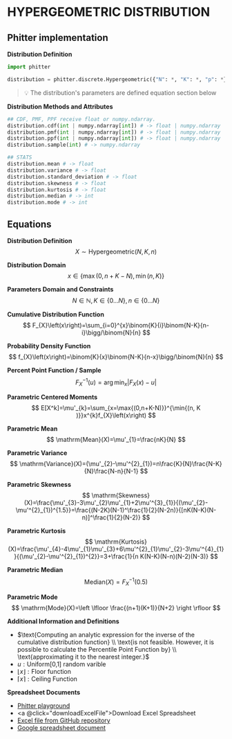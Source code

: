 # HYPERGEOMETRIC DISTRIBUTION

## Phitter implementation

**Distribution Definition**

```python
import phitter

distribution = phitter.discrete.Hypergeometric({"N": *, "K": *, "p": *})
```

> 💡 The distribution's parameters are defined equation section below

**Distribution Methods and Attributes**

```python
## CDF, PMF, PPF receive float or numpy.ndarray.
distribution.cdf(int | numpy.ndarray[int]) # -> float | numpy.ndarray
distribution.pmf(int | numpy.ndarray[int]) # -> float | numpy.ndarray
distribution.ppf(int | numpy.ndarray[int]) # -> float | numpy.ndarray
distribution.sample(int) # -> numpy.ndarray

## STATS
distribution.mean # -> float
distribution.variance # -> float
distribution.standard_deviation # -> float
distribution.skewness # -> float
distribution.kurtosis # -> float
distribution.median # -> int
distribution.mode # -> int
```

## Equations

**Distribution Definition**
$$ X\sim\mathrm{Hypergeometric}\left(N,K,n\right) $$

**Distribution Domain**
$$ x\in\left\{\max{(0,n+K-N)}, \min{(n, K )}\right\} $$

**Parameters Domain and Constraints**
$$ N\in\mathbb{N}, K\in\left\{0\dots N\right\}, n\in\left\{0\dots N\right\} $$

**Cumulative Distribution Function**
$$ F_{X}\left(x\right)=\sum_{i=0}^{x}\binom{K}{i}\binom{N-K}{n-i}\bigg/\binom{N}{n} $$

**Probability Density Function**
$$ f_{X}\left(x\right)=\binom{K}{x}\binom{N-K}{n-x}\bigg/\binom{N}{n} $$

**Percent Point Function / Sample**
$$ F^{-1}_{X}\left(u\right)=\arg\min_{x}\left| F_{X}\left(x\right)-u \right| $$

**Parametric Centered Moments**
$$ E[X^k]=\mu'_{k}=\sum_{x=\max{(0,n+K-N)}}^{\min{(n, K )}}x^{k}f_{X}\left(x\right) $$

**Parametric Mean**
$$ \mathrm{Mean}(X)=\mu'_{1}=\frac{nK}{N} $$

**Parametric Variance**
$$ \mathrm{Variance}(X)=(\mu'_{2}-\mu'^{2}_{1})=n\frac{K}{N}\frac{N-K}{N}\frac{N-n}{N-1} $$

**Parametric Skewness**
$$ \mathrm{Skewness}(X)=\frac{\mu'_{3}-3\mu'_{2}\mu'_{1}+2\mu'^{3}_{1}}{(\mu'_{2}-\mu'^{2}_{1})^{1.5}}=\frac{(N-2K)(N-1)^\frac{1}{2}(N-2n)}{[nK(N-K)(N-n)]^\frac{1}{2}(N-2)} $$

**Parametric Kurtosis**
$$ \mathrm{Kurtosis}(X)=\frac{\mu'_{4}-4\mu'_{1}\mu'_{3}+6\mu'^{2}_{1}\mu'_{2}-3\mu'^{4}_{1}}{(\mu'_{2}-\mu'^{2}_{1})^{2}}=3+\frac{1}{n K(N-K)(N-n)(N-2)(N-3)} $$

**Parametric Median**
$$ \mathrm{Median}(X)=F^{-1}_{X}\left(0.5\right) $$

**Parametric Mode**
$$ \mathrm{Mode}(X)=\left \lfloor \frac{(n+1)(K+1)}{N+2} \right \rfloor $$

**Additional Information and Definitions**
- $\text{Computing an analytic expression for the inverse of the cumulative distribution function} \\ \text{is not feasible. However, it is possible to calculate the Percentile Point Function by} \\ \text{approximating it to the nearest integer.}$
- $u:\text{Uniform[0,1] random varible}$
- $\lfloor{x}\rfloor: \text{Floor function}$
- $\lceil{x}\rceil: \text{Ceiling Function}$

**Spreadsheet Documents**

-   [Phitter playground](https://phitter.io/distributions/discrete/hypergeometric)
-   <a @click="downloadExcelFile">Download Excel Spreadsheet</a>
-   [Excel file from GitHub repository](https://github.com/phitter-core/phitter-files/blob/main/discrete/hypergeometric.xlsx)
-   [Google spreadsheet document](https://docs.google.com/spreadsheets/d/10xUqKVoFzUiukuYt6VFwlaetMDTdGulHQPEWl1rJiMA)

<script setup>
const downloadExcelFile = function() {
    const fileId = "hypergeometric";
    const url = `https://raw.githubusercontent.com/phitter-core/phitter-files/main/discrete/${fileId}.xlsx`;
    const link = document.createElement("a");
    link.href = url;
    link.setAttribute("download", `${fileId}.xlsx`);
    document.body.appendChild(link);
    link.click();
    document.body.removeChild(link);
};
</script>

<style module>
a {
  cursor: pointer;
}
</style>
    